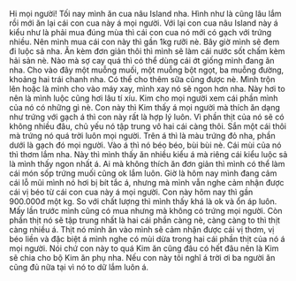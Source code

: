 Hi mọi người! Tối nay mình ăn cua nâu Island nha. Hình như là cũng lâu lắm rồi mới ăn lại cái con cua này á mọi người. Với lại con cua nâu Island này á kiểu như là phải mua đúng mùa thì cái con cua nó mới có gạch với trứng nhiều. Nên mình mua cái con này thì gần 1kg rưỡi nè. Bây giờ mình sẽ đem đi luộc sả nha. Ăn kèm đơn giản thôi thì mình sẽ làm cái nước sốt chấm kèm hải sản nè. Nào mà sợ cay quá thì có thể dùng cái ớt giống mình đang ăn nha. Cho vào đây một muỗng muối, một muỗng bột ngọt, ba muỗng đường, khoảng hai trái chanh nha. Có thể cho thêm sữa cũng được nè. Mình trộn lên hoặc là mình cho vào máy xay, mình xay nó sẽ ngon hơn nha. Này hơi to nên là mình luộc cũng hơi lâu tí xíu. Kim cho mọi người xem cái phần mình của nó có những gì nè. Con này thì Kim thấy á mọi người mà thích ăn dạng như trứng với gạch á thì con này rất là hợp lý luôn. Vì phần thịt của nó sẽ có không nhiều đâu, chủ yếu nó tập trung vô hai cái càng thôi. Sắn một cái thôi mà trứng nó quá trời luôn mọi người. Trên á thì là màu trứng đỏ nha, phần dưới là gạch đó mọi người. Vào á thì nó béo béo, bùi bùi nè. Cái mùi của nó thì thơm lắm nha. Này thì mình thấy ăn nhiều kiểu á mà riêng cái kiểu luộc sả là mình thấy ngon nhất á. Ai mà không thích ăn đơn giản thì mình có thể làm cái món sốp trứng muối cũng ok lắm luôn. Giờ là hôm nay mình đang cảm cái lỗ mũi mình nó hơi bị bít tắc á, nhưng mà mình vẫn nghe cảm nhận được cái vị béo từ cái con cua này á mọi người. Con này hôm nay thì gần 900.000đ một kg. So với chất lượng thì mình thấy khá là ok và ổn áp luôn. Mấy lần trước mình cũng có mua nhưng mà không có trứng mọi người. Còn phần thịt nó sẽ tập trung nhất là hai cái phần càng nè, càng càng to thì thịt càng nhiều á. Thịt nó mình ăn vào mình sẽ cảm nhận được cái vị thơm, vị béo liền và đặc biệt á mình nghe có mùi dừa trong hai cái phần thịt của nó á mọi người. Nói chứ con này to quá Kim ăn cũng đâu có hết đâu nên là Kim sẽ chia cho bộ Kim ăn phụ nha. Nếu con này tôi nghĩ á trời ơi ba người ăn cũng đủ nữa tại vì nó to dữ lắm luôn á.